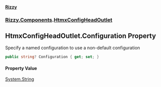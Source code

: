 #### [Rizzy](index 'index')
### [Rizzy.Components](Rizzy.Components 'Rizzy.Components').[HtmxConfigHeadOutlet](Rizzy.Components.HtmxConfigHeadOutlet 'Rizzy.Components.HtmxConfigHeadOutlet')

## HtmxConfigHeadOutlet.Configuration Property

Specify a named configuration to use a non-default configuration

```csharp
public string? Configuration { get; set; }
```

#### Property Value
[System.String](https://docs.microsoft.com/en-us/dotnet/api/System.String 'System.String')